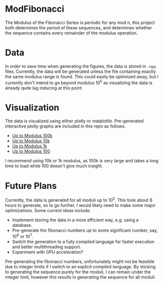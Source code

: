 # ModFibonacci
The Modulus of the Fibonacci Series is periodic for any mod n, 
this project both determines the period of these sequences, 
and determines whether the sequence contains every remainder of the modulus operation.

# Data
In order to save time when generating the figures, the data is stored in `.npy` files.
Currently, the data will be generated unless the file containing exactly the same modulus range is found.
This could easily be optimized away, but I currently don't intend to go beyond modulus 10<sup>5</sup>
as visualizing the data is already quite lag inducing at this point.

# Visualization
The data is visualized using either plotly or matplotlib. Pre-generated interactive plotly graphs are included in this repo as follows.
- [Up to Modulus 100k](./figures/99998/fibonacci_modulus_periods.html)
- [Up to Modulus 10k](./figures/9998/fibonacci_modulus_periods.html)
- [Up to Modulus 1k](./figures/998/fibonacci_modulus_periods.html)
- [Up to Modulus 100](./figures/98/fibonacci_modulus_periods.html)

I recommend using 10k or 1k modulus, as 100k is very large and takes a long time to load while 100 doesn't give much insight.

# Future Plans
Currently, the data is generated for all moduli up to 10<sup>5</sup>. This took about 6 hours to generate, so to go further, I would likely need to make some major optimizations.
Some current ideas include:
- Implement storing the data in a more efficient way, e.g. using a database.
- Pre-generate the fibonacci numbers up to some significant number, say, 10<sup>6</sup> or 10<sup>7</sup>.
- Switch the generation to a fully compiled language for faster execution and better multithreading support.
- Experiment with GPU acceleration?

Pre-generating the fibonacci numbers, unfortunately might not be feasible due to integer limits if I switch to an explicit compiled language.
By sticking to generating the sequence purely for the moduli, I can remain under the integer limit, however this results in generating the sequence for all moduli.